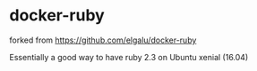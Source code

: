 # docker-ruby

forked from <https://github.com/elgalu/docker-ruby>

Essentially a good way to have ruby 2.3 on Ubuntu xenial (16.04)
